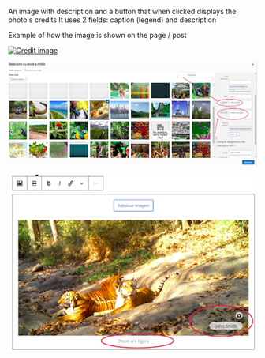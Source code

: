 An image with description and a button that when clicked displays the photo's credits
It uses 2 fields: caption (legend) and description

Example of how the image is shown on the page / post

[![Credit image](https://img.youtube.com/vi/rnhEzAi5FlA/hqdefault.jpg)](https://youtu.be/rnhEzAi5FlA)

![Credit Image](img/Credit-image.png)

![Credit Image](img/credit-image-2.png)
